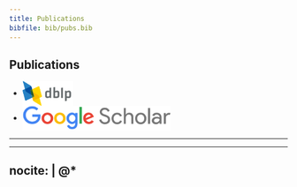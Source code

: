 ```yaml
---
title: Publications
bibfile: bib/pubs.bib
---
```


Publications
------------

* <a href="https://dblp.org/pers/hd/p/Parhi:Rahul"><img class="dark-shadow" style='vertical-align:middle;' alt="DBLP" title="DBLP" src="/img/dblp.png" height="45"></a>
* <a href="https://scholar.google.com/citations?hl=en&user=5A_1NL0AAAAJ&view_op=list_works&sortby=pubdate"><img class="dark-shadow" style='vertical-align:middle;' alt="Google Scholar" title="Google Scholar" src="/img/google-scholar.png" height="45"></a>

<hr/>

---
nocite: |
  @*
---
